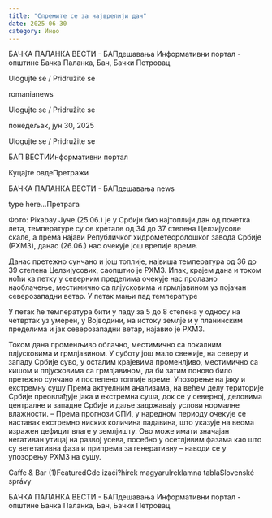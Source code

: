 ```yaml
---
title: "Спремите се за најврелији дан"
date: 2025-06-30
category: Инфо
---
```


БАЧКА ПАЛАНКА ВЕСТИ - БАПдешавања Информативни портал - општине Бачка Паланка, Бач, Бачки Петровац

Ulogujte se / Pridružite se

romanianews

Ulogujte se / Pridružite se

понедељак, јун 30, 2025

Ulogujte se / Pridružite se

БАП ВЕСТИИнформативни портал

Куцајте овдеПретражи

БАЧКА ПАЛАНКА ВЕСТИ - БАПдешавања news

type here...Претрага

Фото: Pixabay
            Јуче (25.06.) је у Србији био најтоплији дан од почетка лета, температуре су се кретале од 34 до 37 степена Целзијусове скале, а према најави Републичког хидрометеоролошког завода Србије (РХМЗ), данас (26.06.) нас очекује још врелије време.

Данас претежно сунчано и још топлије, највиша температура од 36 до 39 степена Целзијусових, саопштио је РХМЗ. Ипак, крајем дана и током ноћи ка петку у северним пределима очекује нас пролазно наоблачење, местимично са плјусковима и грмлјавином уз појачан северозападни ветар.
У петак мањи пад температуре


У петак ће температура бити у паду за 5 до 8 степена у односу на четвртак уз умерен, у Војводини, на истоку землје и у планинским пределима и јак северозападни ветар, најавио је РХМЗ.


Током дана променљиво облачно, местимично са локалним плјусковима и грмлјавином. У суботу још мало свежије, на северу и западу Србије суво, у осталим крајевима променлјиво, местимично са кишом и плјусковима са грмлјавином, да би затим поново било претежно сунчано и постепено топлије време.
Упозорење на јаку и екстремну сушу
Према актуелним анализама, на већем делу територије Србије преовлађује јака и екстремна суша, док се у северној, деловима централне и западне Србије и даље задржавају услови нормалне влажности.
– Према прогнози СПИ, у наредном периоду очекује се наставак екстремно ниских количина падавина, што указује на веома изражен дефицит влаге у землјишту. Ово може имати значајан негативан утицај на развој усева, посебно у осетлјивим фазама као што су вегетативна фаза и припрема за генеративну – наводи се у упозорењу РХМЗ на сушу.

Caffe & Bar (1)FeaturedGde izaći?hírek magyarulreklamna tablaSlovenské správy

БАЧКА ПАЛАНКА ВЕСТИ - БАПдешавања Информативни портал - општине Бачка Паланка, Бач, Бачки Петровац
